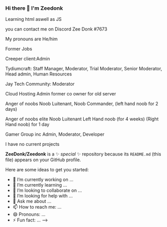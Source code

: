 ### Hi there 👋 I'm Zeedonk 
Learning html aswell as JS

you can contact me on Discord Zee Donk #7673

My pronouns are He/him



Former Jobs 

Creeper client:Admin

Tydiumcraft: Staff Manager, Moderator, Trial Moderator, Senior Moderator, Head admin, Human Resources 

Jay Tech Community: Moderator

Cloud Hosting Admin former co owner for old server 

Anger of noobs  Noob Luitenant, Noob Commander, (left hand noob for 2 days)

Anger of noobs elite  Noob Luitenant Left Hand noob (for 4 weeks) (Right Hand noob) for 1 day

Gamer Group inc Admin, Moderator, Developer

I have no current projects

**ZeeDonk/Zeedonk** is a ✨ _special_ ✨ repository because its `README.md` (this file) appears on your GitHub profile.

Here are some ideas to get you started:

- 🔭 I’m currently working on ...
- 🌱 I’m currently learning ...
- 👯 I’m looking to collaborate on ...
- 🤔 I’m looking for help with ...
- 💬 Ask me about ...
- 📫 How to reach me: ...
- 😄 Pronouns: ...
- ⚡ Fun fact: ...
-->
